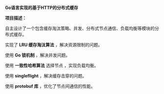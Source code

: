 **Go语言实现的基于HTTP的分布式缓存**

**项目描述：**

自主设计了一个包含缓存淘汰策略、并发、分布式节点通信、负载均衡等模块的分布式缓存。

实现了 **LRU 缓存淘汰算法** ，解决资源限制的问题。

使用 **Go 锁机制** ，解决并发问题。

使用 **一致性哈希算法** 选择节点 ，实现负载均衡。

使用 **singleflight** ，解决缓存击穿的问题。

使用 **protobuf 库** ，优化了节点间通信的性能。